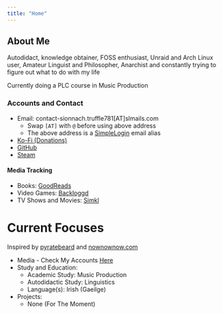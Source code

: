 ```yaml
---
title: "Home"
---
```


## About Me

Autodidact, knowledge obtainer, FOSS enthusiast, Unraid and Arch Linux user, Amateur Linguist and Philosopher, Anarchist and constantly trying to figure out what to do with my life

Currently doing a PLC course in Music Production

### Accounts and Contact

- Email: contact-sionnach.truffle781[AT]slmails.com
  - Swap ```[AT]``` with ```@``` before using above address
  - The above address is a [SimpleLogin](https://simplelogin.io) email alias
- [Ko-Fi (Donations)](https://ko-fi.com/sionnachxyz)
- [GitHub](https://github.com/cutthroat78)
- [Steam](https://steamcommunity.com/id/sionnachxyz)

#### Media Tracking

- Books: [GoodReads](https://goodreads.com/sionnach1)
- Video Games: [Backloggd](https://www.backloggd.com/u/sionnach)
- TV Shows and Movies: [Simkl](https://simkl.com/7055467)

# Current Focuses

Inspired by [pyratebeard](https://pyratebeard.net) and [nownownow.com](https://nownownow.com/about)

- Media - Check My Accounts [Here](#media-tracking)
- Study and Education:
  - Academic Study: Music Production
  - Autodidactic Study: Linguistics
  - Language(s): Irish (Gaeilge)
- Projects:
  - None (For The Moment)
